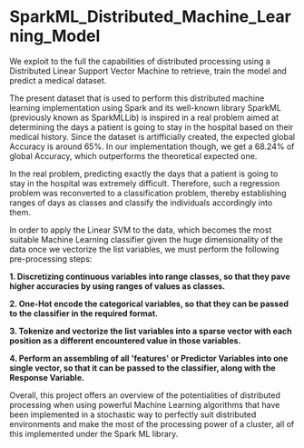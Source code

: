 # SparkML_Distributed_Machine_Learning_Model
We exploit to the full the capabilities of distributed processing using a Distributed Linear Support Vector Machine to retrieve, train the model and predict a medical dataset.

The present dataset that is used to perform this distributed machine learning implementation using Spark and its well-known library SparkML (previously known as SparkMLLib) is inspired in a real problem aimed at determining the days a patient is going to stay in the hospital based on their medical history. Since the dataset is artifficially created, the expected global Accuracy is around 65%. In our implementation though, we get a 68.24% of global Accuracy, which outperforms the theoretical expected one.

In the real problem, predicting exactly the days that a patient is going to stay in the hospital was extremely difficult. Therefore, such a regression problem was reconverted to a classification problem, thereby establishing ranges of days as classes and classify the individuals accordingly into them.

In order to apply the Linear SVM to the data, which becomes the most suitable Machine Learning classifier given the huge dimensionality of the data once we vectorize the list variables, we must perform the following pre-processing steps:

**1. Discretizing continuous variables into range classes, so that they pave higher accuracies by using ranges of values as classes.**

**2. One-Hot encode the categorical variables, so that they can be passed to the classifier in the required format.**

**3. Tokenize and vectorize the list variables into a sparse vector with each position as a different encountered value in those variables.**

**4. Perform an assembling of all 'features' or Predictor Variables into one single vector, so that it can be passed to the classifier, along with the Response Variable.**

Overall, this project offers an overview of the potentialities of distributed processing when using powerful Machine Learning algorithms that have been implemented in a stochastic way to perfectly suit distributed environments and make the most of the processing power of a cluster, all of this implemented under the Spark ML library.
